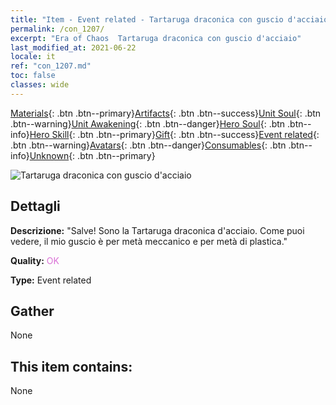 ```yaml
---
title: "Item - Event related - Tartaruga draconica con guscio d'acciaio"
permalink: /con_1207/
excerpt: "Era of Chaos  Tartaruga draconica con guscio d'acciaio"
last_modified_at: 2021-06-22
locale: it
ref: "con_1207.md"
toc: false
classes: wide
---
```

 [Materials](/ItemsIT/){: .btn .btn--primary}[Artifacts](/ItemsIT/Artifacts/){: .btn .btn--success}[Unit Soul](/ItemsIT/UnitSoul/){: .btn .btn--warning}[Unit Awakening](/ItemsIT/UnitAwakening/){: .btn .btn--danger}[Hero Soul](/ItemsIT/HeroSoul/){: .btn .btn--info}[Hero Skill](/ItemsIT/HeroSkill/){: .btn .btn--primary}[Gift](/ItemsIT/Gift/){: .btn .btn--success}[Event related](/ItemsIT/Events/){: .btn .btn--warning}[Avatars](/ItemsIT/Avatars/){: .btn .btn--danger}[Consumables](/ItemsIT/Consumables/){: .btn .btn--info}[Unknown](/ItemsIT/Unknown/){: .btn .btn--primary}

 ![Tartaruga draconica con guscio d'acciaio](/images/t/i_81521231.png)

## Dettagli
 **Descrizione:** \"Salve! Sono la Tartaruga draconica d'acciaio. Come puoi vedere, il mio guscio è per metà meccanico e per metà di plastica.\"

 **Quality:** <span style="color: #DA70D6">OK</span>

 **Type:** Event related

## Gather

  None

## This item contains:

  None

